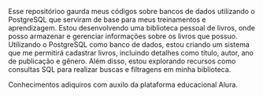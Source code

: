 Esse repositórioo gaurda meus códigos sobre bancos de dados utilizando o PostgreSQL que serviram de base para meus treinamentos e aprendizagem. Estou desenvolvendo uma biblioteca pessoal de livros, onde posso armazenar e gerenciar informações sobre os livros que possuo. Utilizando o PostgreSQL como banco de dados, estou criando um sistema que me permitirá cadastrar livros, incluindo detalhes como título, autor, ano de publicação e gênero. Além disso, estou explorando recursos como consultas SQL para realizar buscas e filtragens em minha biblioteca. 

Conhecimentos adiquiros com auxilo da plataforma educacional Alura.